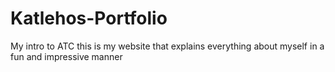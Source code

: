 # Katlehos-Portfolio
My intro to ATC
this is my website that explains everything about myself in a fun and impressive manner

